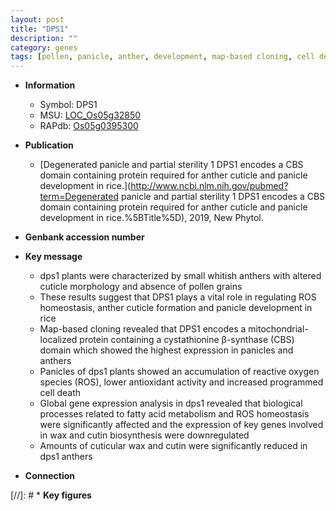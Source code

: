 ```yaml
---
layout: post
title: "DPS1"
description: ""
category: genes
tags: [pollen, panicle, anther, development, map-based cloning, cell death, homeostasis, cuticle, cutin, reactive oxygen species]
---
```


* **Information**  
    + Symbol: DPS1  
    + MSU: [LOC_Os05g32850](http://rice.uga.edu/cgi-bin/ORF_infopage.cgi?orf=LOC_Os05g32850)  
    + RAPdb: [Os05g0395300](http://rapdb.dna.affrc.go.jp/viewer/gbrowse_details/irgsp1?name=Os05g0395300)  

* **Publication**  
    + [Degenerated panicle and partial sterility 1 DPS1 encodes a CBS domain containing protein required for anther cuticle and panicle development in rice.](http://www.ncbi.nlm.nih.gov/pubmed?term=Degenerated panicle and partial sterility 1 DPS1 encodes a CBS domain containing protein required for anther cuticle and panicle development in rice.%5BTitle%5D), 2019, New Phytol.

* **Genbank accession number**  

* **Key message**  
    + dps1 plants were characterized by small whitish anthers with altered cuticle morphology and absence of pollen grains
    + These results suggest that DPS1 plays a vital role in regulating ROS homeostasis, anther cuticle formation and panicle development in rice
    + Map-based cloning revealed that DPS1 encodes a mitochondrial-localized protein containing a cystathionine β-synthase (CBS) domain which showed the highest expression in panicles and anthers
    + Panicles of dps1 plants showed an accumulation of reactive oxygen species (ROS), lower antioxidant activity and increased programmed cell death
    + Global gene expression analysis in dps1 revealed that biological processes related to fatty acid metabolism and ROS homeostasis were significantly affected and the expression of key genes involved in wax and cutin biosynthesis were downregulated
    + Amounts of cuticular wax and cutin were significantly reduced in dps1 anthers

* **Connection**  

[//]: # * **Key figures**  


